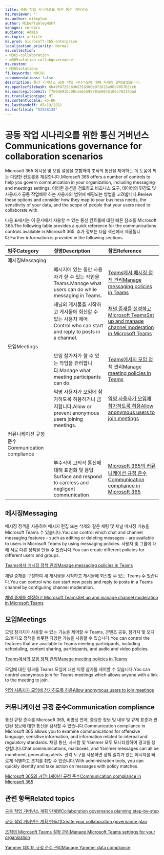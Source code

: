 ```yaml
---
title: 공동 작업 시나리오를 위한 통신 거버넌스
ms.reviewer: ''
ms.author: mikeplum
author: MikePlumleyMSFT
manager: serdars
audience: Admin
ms.topic: article
ms.prod: microsoft-365-enterprise
localization_priority: Normal
ms.collection:
- M365-collaboration
- m365solution-collabgovernance
ms.custom:
- M365solutions
f1.keywords: NOCSH
recommendations: false
description: 통신 거버넌스 공동 작업 시나리오에 대해 자세히 알아보겠습니다.
ms.openlocfilehash: 6b49f0725cb300316580e972626a96b7057b5ccb
ms.sourcegitcommit: f780de91bc00caeb1598781e0076106c76234bad
ms.translationtype: MT
ms.contentlocale: ko-KR
ms.lasthandoff: 05/19/2021
ms.locfileid: "52538138"
---
```

# <a name="communications-governance-for-collaboration-scenarios"></a><span data-ttu-id="6eb83-103">공동 작업 시나리오를 위한 통신 거버넌스</span><span class="sxs-lookup"><span data-stu-id="6eb83-103">Communications governance for collaboration scenarios</span></span>

<span data-ttu-id="6eb83-104">Microsoft 365 메시징 및 모임 설정을 포함하여 조직의 통신을 제어하는 데 도움이 되는 다양한 컨트롤을 제공합니다.</span><span class="sxs-lookup"><span data-stu-id="6eb83-104">Microsoft 365 offers a number of controls to help you govern communication in your organization, including messaging and meetings settings.</span></span> <span data-ttu-id="6eb83-105">이러한 옵션을 검토하고 비즈니스 요구, 데이터의 민감도 및 사용자가 공동 작업해야 하는 사용자의 범위에 매핑되는 방법을 고려합니다.</span><span class="sxs-lookup"><span data-stu-id="6eb83-105">Review these options and consider how they map to your business needs, the sensitivity of your data, and the scope of people that your users need to collaborate with.</span></span>

<span data-ttu-id="6eb83-106">다음 표에서는 이 문서에서 사용할 수 있는 통신 컨트롤에 대한 빠른 참조를 Microsoft 365.</span><span class="sxs-lookup"><span data-stu-id="6eb83-106">The following table provides a quick reference for the communications controls available in Microsoft 365.</span></span> <span data-ttu-id="6eb83-107">추가 정보는 다음 섹션에서 제공됩니다.</span><span class="sxs-lookup"><span data-stu-id="6eb83-107">Further information is provided in the following sections.</span></span>

|<span data-ttu-id="6eb83-108">범주</span><span class="sxs-lookup"><span data-stu-id="6eb83-108">Category</span></span>|<span data-ttu-id="6eb83-109">설명</span><span class="sxs-lookup"><span data-stu-id="6eb83-109">Description</span></span>|<span data-ttu-id="6eb83-110">참조</span><span class="sxs-lookup"><span data-stu-id="6eb83-110">Reference</span></span>|
|:-------|:----------|:--------|
|<span data-ttu-id="6eb83-111">메시징</span><span class="sxs-lookup"><span data-stu-id="6eb83-111">Messaging</span></span>|||
||<span data-ttu-id="6eb83-112">메시지에 있는 동안 사용자가 할 수 있는 작업을 Teams.</span><span class="sxs-lookup"><span data-stu-id="6eb83-112">Manage what users can do while messaging in Teams.</span></span>|[<span data-ttu-id="6eb83-113">Teams에서 메시징 정책 관리</span><span class="sxs-lookup"><span data-stu-id="6eb83-113">Manage messaging policies in Teams</span></span>](/microsoftteams/messaging-policies-in-teams)|
||<span data-ttu-id="6eb83-114">채널의 게시물을 시작하고 게시물에 회신할 수 있는 사용자 제어</span><span class="sxs-lookup"><span data-stu-id="6eb83-114">Control who can start and reply to posts in a channel.</span></span>|[<span data-ttu-id="6eb83-115">채널 중재를 설정하고 Microsoft Teams</span><span class="sxs-lookup"><span data-stu-id="6eb83-115">Set up and manage channel moderation in Microsoft Teams</span></span>](/microsoftteams/manage-channel-moderation-in-teams)|
|<span data-ttu-id="6eb83-116">모임</span><span class="sxs-lookup"><span data-stu-id="6eb83-116">Meetings</span></span>|||
||<span data-ttu-id="6eb83-117">모임 참가자가 할 수 있는 작업을 관리합니다.</span><span class="sxs-lookup"><span data-stu-id="6eb83-117">Manage what meeting participants can do.</span></span>|[<span data-ttu-id="6eb83-118">Teams에서의 모임 정책 관리</span><span class="sxs-lookup"><span data-stu-id="6eb83-118">Manage meeting policies in Teams</span></span>](/microsoftteams/meeting-policies-in-teams)|
||<span data-ttu-id="6eb83-119">익명 사용자가 모임에 참가하도록 허용하거나 금지합니다.</span><span class="sxs-lookup"><span data-stu-id="6eb83-119">Allow or prevent anonymous users joining meetings.</span></span>|[<span data-ttu-id="6eb83-120">익명 사용자가 모임에 참가하도록 허용</span><span class="sxs-lookup"><span data-stu-id="6eb83-120">Allow anonymous users to join meetings</span></span>](/microsoftteams/meeting-settings-in-teams#allow-anonymous-users-to-join-meetings)|
|<span data-ttu-id="6eb83-121">커뮤니케이션 규정 준수</span><span class="sxs-lookup"><span data-stu-id="6eb83-121">Communication compliance</span></span>|||
||<span data-ttu-id="6eb83-122">부수적이 고의적 통신에 대해 표면화 및 응답</span><span class="sxs-lookup"><span data-stu-id="6eb83-122">Surface and respond to careless and negligent communication</span></span>|[<span data-ttu-id="6eb83-123">Microsoft 365의 커뮤니케이션 규정 준수</span><span class="sxs-lookup"><span data-stu-id="6eb83-123">Communication compliance in Microsoft 365</span></span>](../compliance/communication-compliance.md)|

## <a name="messaging"></a><span data-ttu-id="6eb83-124">메시징</span><span class="sxs-lookup"><span data-stu-id="6eb83-124">Messaging</span></span>

<span data-ttu-id="6eb83-125">메시징 정책을 사용하여 메시지 편집 또는 삭제와 같은 채팅 및 채널 메시징 기능을 Microsoft Teams 수 있습니다.</span><span class="sxs-lookup"><span data-stu-id="6eb83-125">You can control which chat and channel messaging features - such as editing or deleting messages - are available to users in Microsoft Teams by using messaging policies.</span></span> <span data-ttu-id="6eb83-126">사용자 및 그룹에 대해 서로 다른 정책을 만들 수 있습니다.</span><span class="sxs-lookup"><span data-stu-id="6eb83-126">You can create different policies for different users and groups.</span></span>

[<span data-ttu-id="6eb83-127">Teams에서 메시징 정책 관리</span><span class="sxs-lookup"><span data-stu-id="6eb83-127">Manage messaging policies in Teams</span></span>](/microsoftteams/messaging-policies-in-teams)

<span data-ttu-id="6eb83-128">채널 중재를 구성하여 새 게시물을 시작하고 게시물에 회신할 수 있는 Teams 수 있습니다.</span><span class="sxs-lookup"><span data-stu-id="6eb83-128">You can control who can start new posts and reply to posts in a Teams channel by configuring channel moderation.</span></span>

[<span data-ttu-id="6eb83-129">채널 중재를 설정하고 Microsoft Teams</span><span class="sxs-lookup"><span data-stu-id="6eb83-129">Set up and manage channel moderation in Microsoft Teams</span></span>](/microsoftteams/manage-channel-moderation-in-teams)

## <a name="meetings"></a><span data-ttu-id="6eb83-130">모임</span><span class="sxs-lookup"><span data-stu-id="6eb83-130">Meetings</span></span>

<span data-ttu-id="6eb83-131">모임 참가자가 사용할 수 있는 기능을 제어할 수 Teams, 콘텐츠 공유, 참가자 및 오디오/비디오 정책을 비롯한 다양한 기능을 사용할 수 있습니다.</span><span class="sxs-lookup"><span data-stu-id="6eb83-131">You can control the features that are available to Teams meeting participants, including scheduling, content sharing, participants, and audio and video policies.</span></span>

[<span data-ttu-id="6eb83-132">Teams에서의 모임 정책 관리</span><span class="sxs-lookup"><span data-stu-id="6eb83-132">Manage meeting policies in Teams</span></span>](/microsoftteams/meeting-policies-in-teams)

<span data-ttu-id="6eb83-133">모임에 대한 링크를 Teams 모임에 대한 익명 참가를 제어할 수 있습니다.</span><span class="sxs-lookup"><span data-stu-id="6eb83-133">You can control anonymous join for Teams meetings which allows anyone with a link to the meeting to join.</span></span>

[<span data-ttu-id="6eb83-134">익명 사용자가 모임에 참가하도록 허용</span><span class="sxs-lookup"><span data-stu-id="6eb83-134">Allow anonymous users to join meetings</span></span>](/microsoftteams/meeting-settings-in-teams#allow-anonymous-users-to-join-meetings)


## <a name="communication-compliance"></a><span data-ttu-id="6eb83-135">커뮤니케이션 규정 준수</span><span class="sxs-lookup"><span data-stu-id="6eb83-135">Communication compliance</span></span>

<span data-ttu-id="6eb83-136">통신 규정 준수를 Microsoft 365, 비방성 언어, 중요한 정보 및 내부 및 규제 표준과 관련된 정보에 대한 통신을 검사할 수 있습니다.</span><span class="sxs-lookup"><span data-stu-id="6eb83-136">Communication compliance in Microsoft 365 allows you to examine communications for offensive language, sensitive information, and information related to internal and regulatory standards.</span></span> <span data-ttu-id="6eb83-137">채팅 통신, 사서함 및 Yammer 모두 모니터링하여 경고를 생성합니다.</span><span class="sxs-lookup"><span data-stu-id="6eb83-137">Chat communications, mailboxes, and Yammer messages can all be monitored, generating alerts.</span></span> <span data-ttu-id="6eb83-138">관리 도구를 사용하면 정책 일치가 있는 메시지를 빠르게 식별하고 조치를 취할 수 있습니다.</span><span class="sxs-lookup"><span data-stu-id="6eb83-138">With administration tools, you can quickly identify and take action on messages with policy matches.</span></span>

[<span data-ttu-id="6eb83-139">Microsoft 365의 커뮤니케이션 규정 준수</span><span class="sxs-lookup"><span data-stu-id="6eb83-139">Communication compliance in Microsoft 365</span></span>](../compliance/communication-compliance.md)

## <a name="related-topics"></a><span data-ttu-id="6eb83-140">관련 항목</span><span class="sxs-lookup"><span data-stu-id="6eb83-140">Related topics</span></span>

[<span data-ttu-id="6eb83-141">공동 작업 거버넌스 계획 단계별</span><span class="sxs-lookup"><span data-stu-id="6eb83-141">Collaboration governance planning step-by-step</span></span>](collaboration-governance-overview.md#collaboration-governance-planning-step-by-step)

[<span data-ttu-id="6eb83-142">공동 작업 거버넌스 계획 만들기</span><span class="sxs-lookup"><span data-stu-id="6eb83-142">Create your collaboration governance plan</span></span>](collaboration-governance-first.md)

[<span data-ttu-id="6eb83-143">조직의 Microsoft Teams 설정 관리</span><span class="sxs-lookup"><span data-stu-id="6eb83-143">Manage Microsoft Teams settings for your organization</span></span>](/microsoftteams/enable-features-office-365)

[<span data-ttu-id="6eb83-144">Yammer 데이터 규정 준수 관리</span><span class="sxs-lookup"><span data-stu-id="6eb83-144">Manage Yammer data compliance</span></span>](/yammer/manage-security-and-compliance/manage-data-compliance)